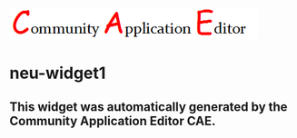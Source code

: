 ![CAE](https://github.com/PhilCAEOrg/application-neu-app1/blob/gh-pages/frontendComponent-neu-widget1/img/logo.png)  

neu-widget1
===================


This widget was automatically generated by the Community Application Editor CAE.  
---------------
